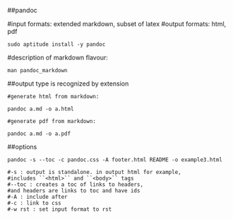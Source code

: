 ##pandoc

#input formats: extended markdown, subset of latex
#output formats: html, pdf

    sudo aptitude install -y pandoc

#description of markdown flavour:

    man pandoc_markdown

##output type is recognized by extension

    #generate html from markdown:

    pandoc a.md -o a.html

    #generate pdf from markdown:

    pandoc a.md -o a.pdf

##options

    pandoc -s --toc -c pandoc.css -A footer.html README -o example3.html

    #-s : output is standalone. in output html for example,
    #includes ``<html>`` and ``<body>`` tags
    #--toc : creates a toc of links to headers,
    #and headers are links to toc and have ids
    #-A : include after
    #-c : link to css
    #-w rst : set input format to rst
